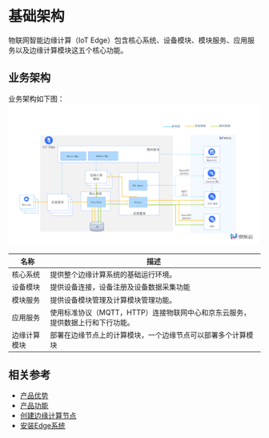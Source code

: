 # 基础架构

物联网智能边缘计算（IoT Edge）包含核心系统、设备模块、模块服务、应用服务以及边缘计算模块这五个核心功能。

## 业务架构

业务架构如下图：
![](../../../../image/IoT/IoT-Edge/Edge架构.png)

| 名称         | 描述                                                         |
| ------------ | ------------------------------------------------------------ |
| 核心系统     | 提供整个边缘计算系统的基础运行环境。                         |
| 设备模块     | 提供设备连接，设备注册及设备数据采集功能                     |
| 模块服务     | 提供设备模块管理及计算模块管理功能。                         |
| 应用服务     | 使用标准协议（MQTT，HTTP）连接物联网中心和京东云服务，提供数据上行和下行功能。 |
| 边缘计算模块 | 部署在边缘节点上的计算模块，一个边缘节点可以部署多个计算模块 |

## 相关参考

- [产品优势](../Introduction/Benefits.md)
- [产品功能](../Introduction/Features.md)
- [创建边缘计算节点](../Getting-Started/Create-Edgenode.md)
- [安装Edge系统](../Getting-Started/Install-Edge-System.md)
